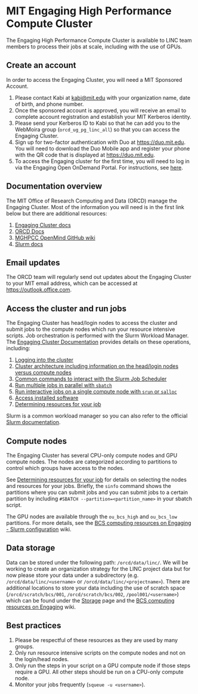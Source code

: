 # MIT Engaging High Performance Compute Cluster

The Engaging High Performance Compute Cluster is available to LINC team members to process their jobs at scale, including with the use of GPUs.

## Create an account

In order to access the Engaging Cluster, you will need a MIT Sponsored Account.

1. Please contact Kabi at kabi@mit.edu with your organization name, date of birth, and phone number.
2. Once the sponsored account is approved, you will receive an email to complete account registration and establish your MIT Kerberos identity.
3. Please send your Kerberos ID to Kabi so that he can add you to the WebMoira group (`orcd_ug_pg_linc_all`) so that you can access the Engaging Cluster.
4. Sign up for two-factor authentication with Duo at https://duo.mit.edu.  You will need to download the Duo Mobile app and register your phone with the QR code that is displayed at https://duo.mit.edu.
5. To access the Engaging cluster for the first time, you will need to log in via the Engaging Open OnDemand Portal.  For instructions, see [here](https://engaging-web.mit.edu/eofe-wiki/logging_in/engaging-ood/).

## Documentation overview

The MIT Office of Research Computing and Data (ORCD) manage the Engaging Cluster.  Most of the information you will need is in the first link below but there are additional resources:

1. [Engaging Cluster docs](https://engaging-web.mit.edu/eofe-wiki/)
1. [ORCD Docs](https://orcd-docs.mit.edu/)
1. [MGHPCC OpenMind GitHub wiki](https://github.mit.edu/MGHPCC/OpenMind/wiki)
1. [Slurm docs](https://slurm.schedmd.com/overview.html)

## Email updates

The ORCD team will regularly send out updates about the Engaging Cluster to your MIT email address, which can be accessed at https://outlook.office.com.

## Access the cluster and run jobs

The Engaging Cluster has head/login nodes to access the cluster and submit jobs to the compute nodes which run your resource intensive scripts.  Job orchestration is performed with the Slurm Workload Manager.  The [Engaging Cluster Documentation](https://engaging-web.mit.edu/eofe-wiki/) provides details on these operations, including:

1. [Logging into the cluster](https://engaging-web.mit.edu/eofe-wiki/logging_in/)
1. [Cluster architecture including information on the head/login nodes versus compute nodes](https://engaging-web.mit.edu/eofe-wiki/slurm/cluster_workflow/)
1. [Common commands to interact with the Slurm Job Scheduler](https://engaging-web.mit.edu/eofe-wiki/slurm/slurm/)
1. [Run multiple jobs in parallel with `sbatch`](https://engaging-web.mit.edu/eofe-wiki/slurm/sbatch/)
1. [Run interactive jobs on a single compute node with `srun` or `salloc`](https://engaging-web.mit.edu/eofe-wiki/slurm/srun/)
1. [Access installed software](https://engaging-web.mit.edu/eofe-wiki/software/load_modules/)
1. [Determining resources for your job](https://engaging-web.mit.edu/eofe-wiki/slurm/resources/)

Slurm is a common workload manager so you can also refer to the official [Slurm documentation](https://slurm.schedmd.com/overview.html).

## Compute nodes

The Engaging Cluster has several CPU-only compute nodes and GPU compute nodes.  The nodes are categorized according to partitions to control which groups have access to the nodes.

See [Determining resources for your job](https://engaging-web.mit.edu/eofe-wiki/slurm/resources/) for details on selecting the nodes and resources for your jobs.  Briefly, the `sinfo` command shows the partitions where you can submit jobs and you can submit jobs to a certain partition by including `#SBATCH --partition=<partition_name>` in your sbatch script.

The GPU nodes are available through the `ou_bcs_high` and `ou_bcs_low` partitions.  For more details, see the [BCS computing resources on Engaging - Slurm configuration](https://github.mit.edu/MGHPCC/OpenMind/wiki/User-guide-for-BCS-computing-resources-on-Engaging#slurm-configuration) wiki.

## Data storage

Data can be stored under the following path: `/orcd/data/linc/`.  We will be working to create an organization strategy for the LINC project data but for now please store your data under a subdirectory (e.g. `/orcd/data/linc/<username>` or `/orcd/data/linc/<projectname>`).  There are additional locations to store your data including the use of scratch space (`/orcd/scratch/bcs/001`, `/orcd/scratch/bcs/002`, `/pool001/<username>`) which can be found under the [Storage](https://engaging-web.mit.edu/eofe-wiki/storage/) page and the [BCS computing resources on Engaging](https://github.mit.edu/MGHPCC/OpenMind/wiki/User-guide-for-BCS-computing-resources-on-Engaging) wiki.

## Best practices

1. Please be respectful of these resources as they are used by many groups.
1. Only run resource intensive scripts on the compute nodes and not on the login/head nodes.
1. Only run the steps in your script on a GPU compute node if those steps require a GPU.  All other steps should be run on a CPU-only compute node.
1. Monitor your jobs frequently (`squeue -u <username>`).